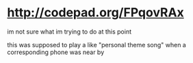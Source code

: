# http://codepad.org/FPqovRAx
im not sure what im trying to do at this point

this was supposed to play a like "personal theme song" when a corresponding phone was near by

